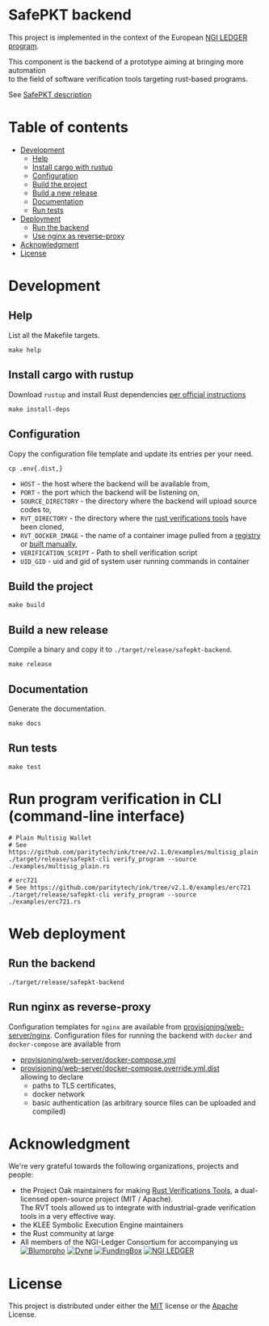 # SafePKT backend

This project is implemented in the context of the European [NGI LEDGER program](https://ledger-3rd-open-call.fundingbox.com/).

This component is the backend of a prototype aiming at bringing more automation  
to the field of software verification tools targeting rust-based programs.

See [SafePKT description](https://ledgerproject.github.io/home/#/teams/SafePKT)

# Table of contents

 - [Development](#development)
   - [Help](#help)
   - [Install cargo with rustup](#install-cargo-with-rustup)
   - [Configuration](#configuration)
   - [Build the project](#build-the-project)
   - [Build a new release](#build-a-new-release)
   - [Documentation](#documentation)
   - [Run tests](#run-tests)
 - [Deployment](#deployment)
   - [Run the backend](#run-the-backend)
   - [Use nginx as reverse-proxy](#run-nginx-as-reverse-proxy)
 - [Acknowledgment](#acknowledgment)
 - [License](#license)

# Development

## Help

List all the Makefile targets.

```shell
make help
```

## Install cargo with rustup

Download `rustup` and install Rust dependencies [per official instructions](https://rustup.rs/)

```shell
make install-deps
```

## Configuration

Copy the configuration file template and update its entries per your need.

```shell
cp .env{.dist,}
```

- `HOST` - the host where the backend will be available from,
- `PORT` - the port which the backend will be listening on,
- `SOURCE_DIRECTORY` - the directory where the backend will upload source codes to,
- `RVT_DIRECTORY` - the directory where the [rust verifications tools](https://github.com/project-oak/rust-verification-tools) have been cloned,
- `RVT_DOCKER_IMAGE` - the name of a container image pulled from a [registry](https://hub.docker.com/repository/docker/thierrymarianne/contrib-rvt_r2ct-llvm-11) or [built manually](https://project-oak.github.io/rust-verification-tools/about.html),
- `VERIFICATION_SCRIPT` - Path to shell verification script
- `UID_GID` - uid and gid of system user running commands in container

## Build the project

```shell
make build
```

## Build a new release

Compile a binary and copy it to `./target/release/safepkt-backend`.

```shell
make release
```

## Documentation

Generate the documentation.

```shell
make docs
```

## Run tests

```shell
make test
```

# Run program verification in CLI (command-line interface)

```shell
# Plain Multisig Wallet  
# See https://github.com/paritytech/ink/tree/v2.1.0/examples/multisig_plain
./target/release/safepkt-cli verify_program --source ./examples/multisig_plain.rs

# erc721
# See https://github.com/paritytech/ink/tree/v2.1.0/examples/erc721
./target/release/safepkt-cli verify_program --source ./examples/erc721.rs
```

# Web deployment

## Run the backend

```shell
./target/release/safepkt-backend
```


## Run nginx as reverse-proxy

Configuration templates for `nginx` are available from [provisioning/web-server/nginx](../../blob/main/provisioning/web-server/nginx).
Configuration files for running the backend with `docker` and `docker-compose` are available from
 - [provisioning/web-server/docker-compose.yml](../../blob/main/provisioning/web-server/docker-compose.yml)
 - [provisioning/web-server/docker-compose.override.yml.dist](../../blob/main/provisioning/web-server/docker-compose.override.yml.dist)  
 allowing to declare 
   - paths to TLS certificates, 
   - docker network
   - basic authentication (as arbitrary source files can be uploaded and compiled)

# Acknowledgment

We're very grateful towards the following organizations, projects and people:
 - the Project Oak maintainers for making [Rust Verifications Tools](https://project-oak.github.io/rust-verification-tools/), a dual-licensed open-source project (MIT / Apache).  
 The RVT tools allowed us to integrate with industrial-grade verification tools in a very effective way. 
 - the KLEE Symbolic Execution Engine maintainers
 - the Rust community at large
 - All members of the NGI-Ledger Consortium for accompanying us  
 [![Blumorpho](../main/img/blumorpho-logo.png?raw=true)](https://www.blumorpho.com/) [![Dyne](../main/img/dyne-logo.png?raw=true)](https://www.dyne.org/ledger/) [![FundingBox](../main/img/funding-box-logo.png?raw=true)](https://fundingbox.com/) [![NGI LEDGER](../main/img/ledger-eu-logo.png?raw=true)](https://ledger-3rd-open-call.fundingbox.com/)

# License

This project is distributed under either the [MIT](../../blob/main/LICENSE-MIT) license or the [Apache](../../blob/main/LICENSE-APACHE) License.
